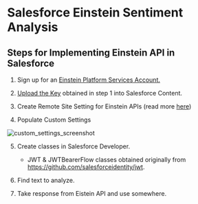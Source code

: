 # Salesforce Einstein Sentiment Analysis

## Steps for Implementing Einstein API in Salesforce

1. Sign up for an [Einstein Platform Services Account.](https://metamind.readme.io/docs/what-you-need-to-call-api#section-get-an-einstein-platform-services-account)

2. [Upload the Key](https://metamind.readme.io/docs/upload-your-key) obtained in step 1 into Salesforce Content.

3. Create Remote Site Setting for Einstein APIs (read more [here](https://metamind.readme.io/docs/apex-qs-create-remote-site))

4. Populate Custom Settings

![custom_settings_screenshot](https://raw.githubusercontent.com/last-khajiit/salesforce-einstein-sentiment-analysis/master/img/custom%20settings.png)

5. Create classes in Salesforce Developer.
  
    * JWT & JWTBearerFlow classes obtained originally from https://github.com/salesforceidentity/jwt.

6. Find text to analyze.

7. Take response from Eistein API and use somewhere.
